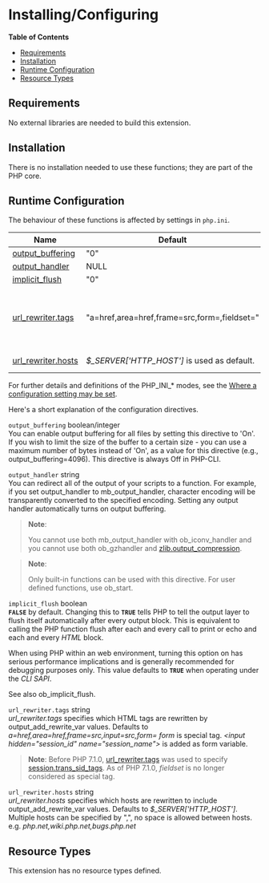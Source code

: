 Installing/Configuring
======================

**Table of Contents**

-   [Requirements](/outcontrol/setup.html#Requirements)
-   [Installation](/outcontrol/setup.html#Installation)
-   [Runtime
    Configuration](/outcontrol/setup.html#Runtime%20Configuration)
-   [Resource Types](/outcontrol/setup.html#Resource%20Types)

Requirements
------------

No external libraries are needed to build this extension.

Installation
------------

There is no installation needed to use these functions; they are part of
the PHP core.

Runtime Configuration
---------------------

The behaviour of these functions is affected by settings in `php.ini`.

| Name                                                                  | Default                                         | Changeable       | Changelog                                                                                                                                                       |
|-----------------------------------------------------------------------|-------------------------------------------------|------------------|-----------------------------------------------------------------------------------------------------------------------------------------------------------------|
| <a href="/outcontrol/setup.html#" class="link">output_buffering</a>   | "0"                                             | PHP\_INI\_PERDIR |                                                                                                                                                                 |
| <a href="/outcontrol/setup.html#" class="link">output_handler</a>     | NULL                                            | PHP\_INI\_PERDIR |                                                                                                                                                                 |
| <a href="/outcontrol/setup.html#" class="link">implicit_flush</a>     | "0"                                             | PHP\_INI\_ALL    |                                                                                                                                                                 |
| <a href="/outcontrol/setup.html#" class="link">url_rewriter.tags</a>  | "a=href,area=href,frame=src,form=,fieldset="    | PHP\_INI\_ALL    | Before PHP 7.1.0, this was used to set session's trans sid rewrite. From PHP 7.1.0, it is only used by <span class="function">output\_add\_rewrite\_var</span>. |
| <a href="/outcontrol/setup.html#" class="link">url_rewriter.hosts</a> | *$\_SERVER\['HTTP\_HOST'\]* is used as default. | PHP\_INI\_ALL    | Available as of PHP 7.1.0                                                                                                                                       |

For further details and definitions of the PHP\_INI\_\* modes, see the
<a href="/configuration/changes/modes.html" class="xref">Where a configuration setting may be set</a>.

Here's a short explanation of the configuration directives.

`output_buffering` <span class="type">boolean</span>/<span class="type">integer</span>  
You can enable output buffering for all files by setting this directive
to 'On'. If you wish to limit the size of the buffer to a certain size -
you can use a maximum number of bytes instead of 'On', as a value for
this directive (e.g., output\_buffering=4096). This directive is always
Off in PHP-CLI.

`output_handler` <span class="type">string</span>  
You can redirect all of the output of your scripts to a function. For
example, if you set output\_handler to <span
class="function">mb\_output\_handler</span>, character encoding will be
transparently converted to the specified encoding. Setting any output
handler automatically turns on output buffering.

> **Note**:
>
> You cannot use both <span class="function">mb\_output\_handler</span>
> with <span class="function">ob\_iconv\_handler</span> and you cannot
> use both <span class="function">ob\_gzhandler</span> and
> <a href="/zlib/setup.html#" class="link">zlib.output_compression</a>.

> **Note**:
>
> Only built-in functions can be used with this directive. For user
> defined functions, use <span class="function">ob\_start</span>.

`implicit_flush` <span class="type">boolean</span>  
**`FALSE`** by default. Changing this to **`TRUE`** tells PHP to tell
the output layer to flush itself automatically after every output block.
This is equivalent to calling the PHP function <span
class="function">flush</span> after each and every call to <span
class="function">print</span> or <span class="function">echo</span> and
each and every *HTML* block.

When using PHP within an web environment, turning this option on has
serious performance implications and is generally recommended for
debugging purposes only. This value defaults to **`TRUE`** when
operating under the *CLI SAPI*.

See also <span class="function">ob\_implicit\_flush</span>.

`url_rewriter.tags` <span class="type">string</span>  
<span class="simpara"> *url\_rewriter.tags* specifies which HTML tags
are rewritten by <span class="function">output\_add\_rewrite\_var</span>
values. Defaults to *a=href,area=href,frame=src,input=src,form=* </span>
<span class="simpara"> *form* is special tag. *\<input
hidden="session\_id" name="session\_name"\>* is added as form variable.
</span>

> **Note**: <span class="simpara"> Before PHP 7.1.0,
> <a href="/outcontrol/setup.html#" class="link">url_rewriter.tags</a>
> was used to specify
> <a href="/session/setup.html#" class="link">session.trans_sid_tags</a>.
> As of PHP 7.1.0, *fieldset* is no longer considered as special tag.
> </span>

`url_rewriter.hosts` <span class="type">string</span>  
<span class="simpara"> *url\_rewriter.hosts* specifies which hosts are
rewritten to include <span
class="function">output\_add\_rewrite\_var</span> values. Defaults to
*$\_SERVER\['HTTP\_HOST'\]*. Multiple hosts can be specified by ",", no
space is allowed between hosts. e.g. *php.net,wiki.php.net,bugs.php.net*
</span>

Resource Types
--------------

This extension has no resource types defined.
